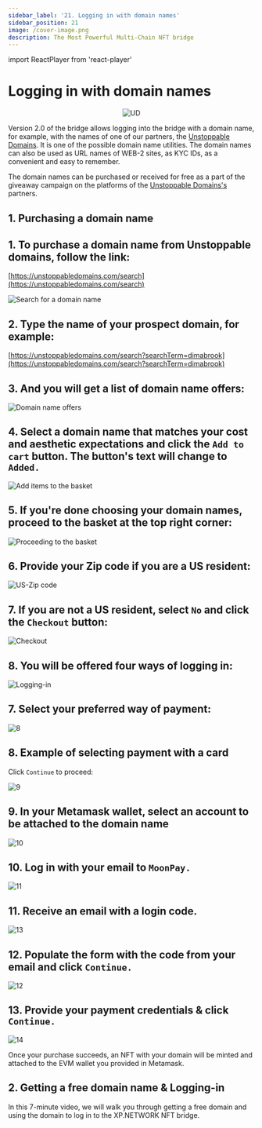 ```yaml
---
sidebar_label: '21. Logging in with domain names'
sidebar_position: 21
image: /cover-image.png
description: The Most Powerful Multi-Chain NFT bridge
---
```


import ReactPlayer from 'react-player'

# Logging in with domain names

<center>

![UD](../../static/assets/wallet/unstoppable.svg)

</center>

Version 2.0 of the bridge allows logging into the bridge with a domain name, for example, with the names of one of our partners, the [Unstoppable Domains](https://unstoppabledomains.com/). It is one of the possible domain name utilities. The domain names can also be used as URL names of WEB-2 sites, as KYC IDs, as a convenient and easy to remember.

The domain names can be purchased or received for free as a part of the giveaway campaign on the platforms of the [Unstoppable Domains's](https://unstoppabledomains.com/) partners.

## 1. Purchasing a domain name

## 1. To purchase a domain name from Unstoppable domains, follow the link:

   [https://unstoppabledomains.com/search](https://unstoppabledomains.com/search)

![Search for a domain name](../../static/assets/unstoppable_domains/1.ud.png)

## 2. Type the name of your prospect domain, for example:

   [https://unstoppabledomains.com/search?searchTerm=dimabrook](https://unstoppabledomains.com/search?searchTerm=dimabrook)

## 3. And you will get a list of domain name offers:

![Domain name offers](../../static/assets/unstoppable_domains/2.ud.png)

## 4. Select a domain name that matches your cost and aesthetic expectations and click the `Add to cart` button. The button's text will change to ` Added.`

![Add items to the basket](../../static/assets/unstoppable_domains/3.ud.png)

## 5. If you're done choosing your domain names, proceed to the basket at the top right corner:

![Proceeding to the basket](../../static/assets/unstoppable_domains/4.ud.png)

## 6. Provide your Zip code if you are a US resident:

![US-Zip code](../../static/assets/unstoppable_domains/5.ud.png)

## 7. If you are not a US resident, select `No` and click the `Checkout` button:

![Checkout](../../static/assets/unstoppable_domains/6.ud.png)

## 8. You will be offered four ways of logging in:

![Logging-in](../../static/assets/unstoppable_domains/7.ud.png)

## 7. Select your preferred way of payment:

![8](../../static/assets/unstoppable_domains/8ud.png)

## 8. Example of selecting payment with a card

Click `Continue` to proceed:

![9](../../static/assets/unstoppable_domains/9.ud.png)

## 9. In your Metamask wallet, select an account to be attached to the domain name

![10](../../static/assets/unstoppable_domains/10.ud.png)

## 10. Log in with your email to `MoonPay.`

![11](../../static/assets/unstoppable_domains/11.ud.png)

## 11. Receive an email with a login code.

![13](../../static/assets/unstoppable_domains/13.ud.png)

## 12. Populate the form with the code from your email and click `Continue.`

![12](../../static/assets/unstoppable_domains/12.ud.png)

## 13. Provide your payment credentials & click `Continue.`

![14](../../static/assets/unstoppable_domains/14.ud.png)

Once your purchase succeeds, an NFT with your domain will be minted and attached to the EVM wallet you provided in Metamask.

## 2. Getting a free domain name & Logging-in

In this 7-minute video, we will walk you through getting a free domain and using the domain to log in to the XP.NETWORK NFT bridge.​

<ReactPlayer controls url='https://www.youtube.com/watch?v=lljf5KYV1KU' />
